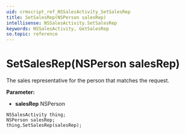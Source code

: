 ```yaml
---
uid: crmscript_ref_NSSalesActivity_SetSalesRep
title: SetSalesRep(NSPerson salesRep)
intellisense: NSSalesActivity.SetSalesRep
keywords: NSSalesActivity, GetSalesRep
so.topic: reference
---
```


# SetSalesRep(NSPerson salesRep)

The sales representative for the person that matches the request.

**Parameter:** 
* **salesRep** NSPerson

```crmscript
NSSalesActivity thing;
NSPerson salesRep;
thing.SetSalesRep(salesRep);
```

